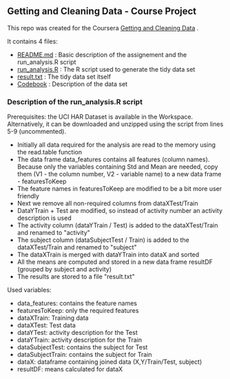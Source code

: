 ## Getting and Cleaning Data - Course Project

This repo was created for the Coursera [Getting and Cleaning Data](https://www.coursera.org/course/getdata) .

It contains 4 files:
  - [README.md](https://www.coursera.org/course/getdata) : Basic description of the assignement and the run_analysis.R script
  - [run_analysis.R](https://www.coursera.org/course/getdata) : The R script used to generate the tidy data set
  - [result.txt](https://www.coursera.org/course/getdata) : The tidy data set itself
  - [Codebook](https://github.com/markcom/getdata-031/blob/master/CodeBook) : Description of the data set


### Description of the run_analysis.R script

Prerequisites: the UCI HAR Dataset is available in the Workspace. Alternatively, it can be downloaded and unzipped using the script from lines 5-9 (uncommented).

  - Initially all data required for the analysis are read to the memory using the read.table function
  - The data frame data_features contains all features (column names). Because only the variables containing Std and Mean are needed, copy them (V1 - the column number, V2 - variable name) to a new data frame - featuresToKeep
  - The feature names in featuresToKeep are modified to be a bit more user friendly
  - Next we remove all non-required columns from dataXTest/Train
  - DataYTrain + Test are modified, so instead of activity number an activity description is used
  - The activity column (dataYTrain / Test) is added to the dataXTest/Train and renamed to "activity"
  - The subject column (dataSubjectTest / Train) is added to the dataXTest/Train and renamed to "subject"
  - The dataXTrain is merged with dataYTrain into dataX and sorted
  - All the means are computed and stored in a new data frame resultDF (grouped by subject and activity)
  - The results are stored to a file "result.txt"

Used variables:
  - data_features: contains the feature names
  - featuresToKeep: only the required features
  - dataXTrain: Training data
  - dataXTest: Test data
  - dataYTest: activity description for the Test
  - dataYTrain: activity description for the Train
  - dataSubjectTest: contains the subject for Test
  - dataSubjectTrain: contains the subject for Train
  - dataX: dataframe containing joined data (X,Y/Train/Test, subject)
  - resultDF: means calculated for dataX

